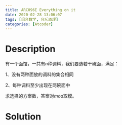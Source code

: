 ```yaml
---
title: ARC096E Everything on it
date: 2020-02-28 13:06:07
tags: [组合数学, 容斥原理]
categories: [Atcoder]
---
```


# Description

有一个面馆，一共有$n$种调料，我们要选若干碗面，满足：

1、没有两种面放的调料的集合相同

2、每种调料至少出现在两碗面中

求选择的方案数，答案对$mod$取模。

<!--more-->

# Solution

